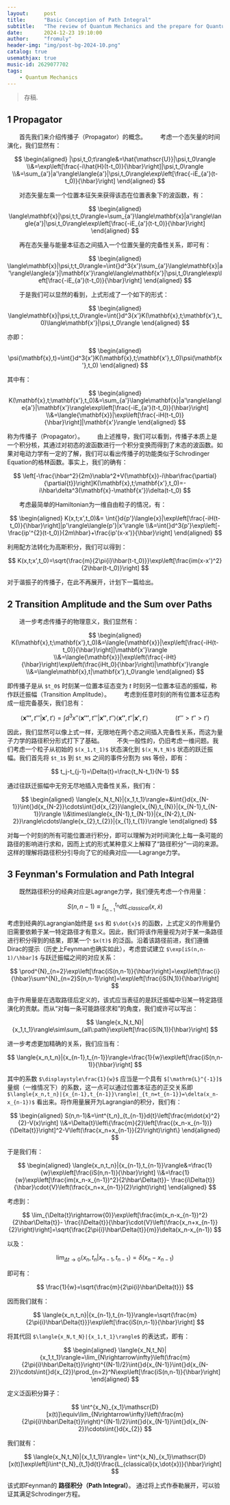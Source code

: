 ```yaml
---
layout:     post
title:      "Basic Conception of Path Integral"
subtitle:   "The review of Quantum Mechanics and the prepare for Quantum Field Theory."
date:       2024-12-23 19:10:00
author:     "fromuly"
header-img: "img/post-bg-2024-10.png"
catalog: true
usemathjax: true
music-id: 2629077702
tags:
    - Quantum Mechanics
---
```


> 存稿.

## 1 Propagator

&emsp;&emsp;首先我们来介绍传播子（Propagator）的概念。
&emsp;&emsp;考虑一个态矢量的时间演化，我们显然有：

$$
    \begin{aligned}
        |\psi,t_0;t\rangle&=\hat{\mathscr{U}}|\psi,t_0\rangle
        \\&=\exp\left[\frac{-i\hat{H}(t-t_0)}{\hbar}\right]|\psi,t_0\rangle
        \\&=\sum_{a'}|a'\rangle\langle{a'}|\psi,t_0\rangle\exp\left[\frac{-iE_{a'}(t-t_0)}{\hbar}\right]
    \end{aligned}
$$

&emsp;&emsp;对态矢量左乘一个位置本征矢来获得该态在位置表象下的波函数，有：

$$
    \begin{aligned}
        \langle\mathbf{x}|\psi,t;t_0\rangle=\sum_{a'}\langle\mathbf{x}|a'\rangle\langle{a'}|\psi,t_0\rangle\exp\left[\frac{-iE_{a'}(t-t_0)}{\hbar}\right]
    \end{aligned}
$$

&emsp;&emsp;再在态矢量与能量本征态之间插入一个位置矢量的完备性关系，即可有：

$$
    \begin{aligned}
        \langle\mathbf{x}|\psi,t;t_0\rangle=\int{}d^3{x'}\sum_{a'}\langle\mathbf{x}|a'\rangle\langle{a'}|\mathbf{x'}\rangle\langle\mathbf{x'}|\psi,t_0\rangle\exp\left[\frac{-iE_{a'}(t-t_0)}{\hbar}\right]
    \end{aligned}
$$

&emsp;&emsp;于是我们可以显然的看到，上式形成了一个如下的形式：

$$
    \begin{aligned}
        \langle\mathbf{x}|\psi,t;t_0\rangle=\int{}d^3{x'}K(\mathbf{x},t;\mathbf{x'},t_0)\langle\mathbf{x'}|\psi,t_0\rangle
    \end{aligned}
$$

亦即：

$$
    \begin{aligned}
        \psi(\mathbf{x},t)=\int{}d^3{x'}K(\mathbf{x},t;\mathbf{x'},t_0)\psi(\mathbf{x'},t_0)
    \end{aligned}
$$

其中有：

$$
    \begin{aligned}
        K(\mathbf{x},t;\mathbf{x'},t_0)&=\sum_{a'}\langle\mathbf{x}|a'\rangle\langle{a'}|\mathbf{x'}\rangle\exp\left[\frac{-iE_{a'}(t-t_0)}{\hbar}\right]
        \\&=\langle{\mathbf{x}}|\exp\left[\frac{-iH(t-t_0)}{\hbar}\right]|\mathbf{x'}\rangle
    \end{aligned}
$$

称为传播子（Propagator）。
&emsp;&emsp;由上述推导，我们可以看到，传播子本质上是一个积分核，其通过对初态的波函数进行一个积分变换而得到了末态的波函数。如果对电动力学有一定的了解，我们可以看出传播子的功能类似于Schrodinger Equation的格林函数。事实上，我们的确有：

$$
        \left[-\frac{\hbar^2}{2m}\nabla^2+V(\mathbf{x})-i\hbar\frac{\partial}{\partial{t}}\right]K(\mathbf{x},t;\mathbf{x'},t_0)=-i\hbar\delta^3(\mathbf{x}-\mathbf{x'})\delta(t-t_0)
$$

&emsp;&emsp;考虑最简单的Hamiltonian为一维自由粒子的情况，有：

$$
    \begin{aligned}
        K(x,t;x',t_0)&=
        \int{}d{p'}\langle{x}|\exp\left[\frac{-iH(t-t_0)}{\hbar}\right]|p'\rangle\langle{p'}|x'\rangle
        \\&=\int{}d^3{p'}\exp\left[-\frac{ip'^{2}(t-t_0)}{2m\hbar}+\frac{ip'(x-x')}{\hbar}\right]
    \end{aligned}
$$

利用配方法转化为高斯积分，我们可以得到：

$$
        K(x,t;x',t_0)=\sqrt{\frac{m}{2\pi{i}\hbar(t-t_0)}}\exp\left[\frac{im(x-x')^2}{2\hbar(t-t_0)}\right]
$$

对于谐振子的传播子，在此不再展开，计划下一篇给出。

## 2 Transition Amplitude and the Sum over Paths

&emsp;&emsp;进一步考虑传播子的物理意义，我们显然有：

$$
    \begin{aligned}
        K(\mathbf{x},t;\mathbf{x'},t_0)&=\langle{\mathbf{x}}|\exp\left[\frac{-iH(t-t_0)}{\hbar}\right]|\mathbf{x'}\rangle
        \\&=\langle{\mathbf{x}}|\exp\left(\frac{-iHt}{\hbar}\right)\exp\left(\frac{iHt_0}{\hbar}\right)|\mathbf{x'}\rangle
        \\&=\langle\mathbf{x},t|\mathbf{x'},t_0\rangle
    \end{aligned}
$$

即传播子是从 `$t_0$` 时刻某一位置本征态变为 $t$ 时刻另一位置本征态的振幅，称作跃迁振幅（Transition Amplitude）。
&emsp;&emsp;考虑到任意时刻的所有位置本征态构成一组完备基矢，我们总有：

$$
        \langle\mathbf{x'''},t'''|\mathbf{x'},t'\rangle=\int{}d^3x''\langle\mathbf{x'''},t'''|\mathbf{x''},t''\rangle\langle\mathbf{x''},t''|\mathbf{x'},t'\rangle\qquad\qquad(t'''>t''>t')
$$

因此，我们显然可以像上式一样，无限地在两个态之间插入完备性关系，而这为量子力学的路径积分形式打下了基础。
&emsp;&emsp;不失一般性的，仍旧考虑一维问题。我们考虑一个粒子从初始的 `$(x_1,t_1)$` 状态演化到 `$(x_N,t_N)$` 状态的跃迁振幅。我们首先将 `$t_1$` 到 `$t_N$` 之间的事件分割为 `$N$` 等份，即有：

$$
        t_j-t_{j-1}=\Delta{t}=\frac{t_N-t_1}{N-1}
$$

通过往跃迁振幅中无穷无尽地插入完备性关系，我们有：

$$
    \begin{aligned}
        \langle{x_N,t_N}|{x_1,t_1}\rangle=&\int{}d{x_{N-1}}\int{}d{x_{N-2}}\cdots\int{}d{x_{2}}\langle{x_{N},t_{N}}|{x_{N-1},t_{N-1}}\rangle
        \\&\times\langle{x_{N-1},t_{N-1}}|{x_{N-2},t_{N-2}}\rangle\cdots\langle{x_{2},t_{2}}|{x_{1},t_{1}}\rangle
    \end{aligned}
$$

对每一个时刻的所有可能位置进行积分，即可以理解为对时间演化上每一条可能的路径的影响进行求和，因而上式的形式某种意义上解释了“路径积分”一词的来源。这样的理解将路径积分引导向了它的经典对应——Lagrange力学。

## 3 Feynman's Formulation and Path Integral

&emsp;&emsp;既然路径积分的经典对应是Lagrange力学，我们便先考虑一个作用量：

$$
        S(n,n-1)\equiv\int^{t_n}_{t_{n-1}}d{t}L_{classical}(x,\dot{x})
$$

考虑到经典的Lagrangian始终是 `$x$` 和 `$\dot{x}$` 的函数，上式定义的作用量仍旧需要依赖于某一特定路径才有意义。因此，我们将该作用量视为对于某一条路径进行积分得到的结果，即某一个 `$x(t)$` 的泛函。沿着该路径前进，我们遵循Dirac的提示（历史上Feynman也确实如此），考虑尝试建立 `$\exp[iS(n,n-1)/\hbar]$` 与跃迁振幅之间的对应关系：

$$
        \prod^{N}_{n=2}\exp\left[\frac{iS(n,n-1)}{\hbar}\right]=\exp\left[\frac{i}{\hbar}\sum^{N}_{n=2}S(n,n-1)\right]=\exp\left[\frac{iS(N,1)}{\hbar}\right]
$$

由于作用量是在选取路径后定义的，该式应当表征的是跃迁振幅中沿某一特定路径演化的贡献。而从“对每一条可能路径求和”的角度，我们或许可以写出：

$$
        \langle{x_N,t_N}|{x_1,t_1}\rangle\sim\sum_{all\:path}\exp\left[\frac{iS(N,1)}{\hbar}\right]
$$

进一步考虑更加精确的关系，我们应当有：

$$
        \langle{x_n,t_n}|{x_{n-1},t_{n-1}}\rangle=\frac{1}{w}\exp\left[\frac{iS(n,n-1)}{\hbar}\right]
$$

其中的系数 `$\displaystyle\frac{1}{w}$` 应当是一个具有 `$[\mathrm{L}^{-1}]$` 量纲（一维情况下）的系数，这一点可以通过位置本征态的正交关系即 `$\langle{x_n,t_n}|{x_{n-1},t_{n-1}}\rangle|_{t_n=t_{n-1}}=\delta(x_n-x_{n-1})$` 看出来。将作用量展开为Lagrangian的积分，我们有：

$$
    \begin{aligned}
        S(n,n-1)&=\int^{t_n}_{t_{n-1}}d{t}\left[\frac{m\dot{x}^2}{2}-V(x)\right]
        \\&=\Delta{t}\left\{\frac{m}{2}\left[\frac{(x_n-x_{n-1})}{\Delta{t}}\right]^2-V\left(\frac{x_n+x_{n-1}}{2}\right)\right\}
    \end{aligned}
$$

于是我们有：

$$
    \begin{aligned}
        \langle{x_n,t_n}|{x_{n-1},t_{n-1}}\rangle&=\frac{1}{w}\exp\left[\frac{iS(n,n-1)}{\hbar}\right]
        \\&=\frac{1}{w}\exp\left[\frac{im(x_n-x_{n-1})^2}{2\hbar\Delta{t}}-
        \frac{i\Delta{t}}{\hbar}\cdot{V}\left(\frac{x_n+x_{n-1}}{2}\right)\right]
    \end{aligned}
$$

考虑到：

$$
        \lim_{\Delta{t}\rightarrow{0}}\exp\left[\frac{im(x_n-x_{n-1})^2}{2\hbar\Delta{t}}-
        \frac{i\Delta{t}}{\hbar}\cdot{V}\left(\frac{x_n+x_{n-1}}{2}\right)\right]=\sqrt{\frac{2\pi{i}\hbar\Delta{t}}{m}}\delta(x_n-x_{n-1})
$$

以及：

$$
        \lim_{\Delta{t}\rightarrow{0}}\langle{x_n,t_n}|{x_{n-1},t_{n-1}}\rangle=\delta(x_n-x_{n-1})
$$

即可有：

$$
        \frac{1}{w}=\sqrt{\frac{m}{2\pi{i}\hbar\Delta{t}}}
$$

因而我们就有：

$$
        \langle{x_n,t_n}|{x_{n-1},t_{n-1}}\rangle=\sqrt{\frac{m}{2\pi{i}\hbar\Delta{t}}}\exp\left[\frac{iS(n,n-1)}{\hbar}\right]
$$

将其代回 `$\langle{x_N,t_N}|{x_1,t_1}\rangle$` 的表达式，即有：

$$
    \begin{aligned}
        \langle{x_N,t_N}|{x_1,t_1}\rangle=\lim_{N\rightarrow\infty}\left(\frac{m}{2\pi{i}\hbar\Delta{t}}\right)^{(N-1)/2}\int{}d{x_{N-1}}\int{}d{x_{N-2}}\cdots\int{}d{x_{2}}\prod_{n=2}^N\exp\left[\frac{iS(n,n-1)}{\hbar}\right]
    \end{aligned}
$$

定义泛函积分算子：

$$
        \int^{x_N}_{x_1}\mathscr{D}[x(t)]\equiv\lim_{N\rightarrow\infty}\left(\frac{m}{2\pi{i}\hbar\Delta{t}}\right)^{(N-1)/2}\int{}d{x_{N-1}}\int{}d{x_{N-2}}\cdots\int{}d{x_{2}}
$$

我们就有：

$$
        \langle{x_N,t_N}|{x_1,t_1}\rangle=
        \int^{x_N}_{x_1}\mathscr{D}[x(t)]\exp\left[i\int^{t_N}_{t_1}d{t}\frac{L_{classical}(x,\dot{x})}{\hbar}\right]
$$

该式即Feynman的 **路径积分（Path Integral）**。
通过将上式作泰勒展开，可以验证其满足Schrodinger方程。
